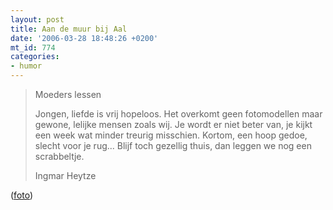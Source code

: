 ```yaml
---
layout: post
title: Aan de muur bij Aal
date: '2006-03-28 18:48:26 +0200'
mt_id: 774
categories:
- humor
---
```

<blockquote>Moeders lessen

Jongen, liefde is vrij hopeloos.
Het overkomt geen fotomodellen
maar gewone, lelijke mensen 
zoals wij. Je wordt er niet
beter van, je kijkt een week
wat minder treurig misschien.
Kortom, een hoop gedoe, slecht 
voor je rug...
Blijf toch gezellig thuis,
dan leggen we nog een scrabbeltje.

Ingmar Heytze</blockquote>

(<a href="https://www.flickr.com/photos/hannyb/125555101/">foto</a>)
